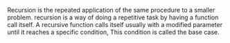 Recursion is the repeated application of the same procedure to a smaller problem.
recursion is a way of doing a repetitive task by having a function call itself.
A recursive function calls itself usually with a modified parameter until it reaches a specific condition,
This condition is called the base case.
